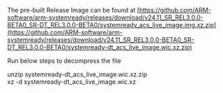 The pre-built Release Image can be found at 
[https://github.com/ARM-software/arm-systemready/releases/download/v24.11_SR_REL3.0.0-BETA0_SR-DT_REL3.0.0-BETA0/systemready_acs_live_image.img.xz.zip](https://github.com/ARM-software/arm-systemready/releases/download/v24.11_SR_REL3.0.0-BETA0_SR-DT_REL3.0.0-BETA0/systemready-dt_acs_live_image.wic.xz.zip)

Run below steps to decompress the file

unzip  systemready-dt_acs_live_image.wic.xz.zip \
xz -d  systemready-dt_acs_live_image.wic.xz
